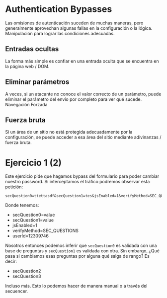 # Authentication Bypasses

Las omisiones de autenticación suceden de muchas maneras, pero generalmente aprovechan algunas fallas en la configuración o la lógica. Manipulación para lograr las condiciones adecuadas.

## Entradas ocultas

La forma más simple es confiar en una entrada oculta que se encuentra en la página web / DOM.

## Eliminar parámetros

A veces, si un atacante no conoce el valor correcto de un parámetro, puede eliminar el parámetro del envío por completo para ver qué sucede.
Navegación Forzada

## Fuerza bruta
Si un área de un sitio no está protegida adecuadamente por la configuración, se puede acceder a esa área del sitio mediante adivinanzas / fuerza bruta.

# Ejercicio 1 (2)
Este ejercicio pide que hagamos bypass del formulario para poder cambiar nuestro password. 
Si interceptamos el tráfico podremos observar esta petición:

```
secQuestion0=ttettasdf&secQuestion1=tes&jsEnabled=1&verifyMethod=SEC_QUESTIONS&userId=12309746
```

Donde tenemos:
+ secQuestion0=value
+ secQuestion1=value
+ jsEnabled=1
+ verifyMethod=SEC_QUESTIONS
+ userId=12309746

Nosotros entonces podemos inferir que `secQuestion0` es validada con una base de preguntas y `secQuestion1` es validada con otra. Sin embargo, ¿Qué pasa si cambiamos esas preguntas por alguna qué salga de rango? Es decir:
+ secQuestion2
+ secQuestion3

Incluso más. Esto lo podemos hacer de manera manual o a través del secuencer.